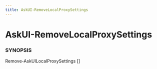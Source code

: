 ```yaml
---
title: AskUI-RemoveLocalProxySettings
---
```


# AskUI-RemoveLocalProxySettings

### SYNOPSIS

Remove-AskUILocalProxySettings [<CommonParameters>]

